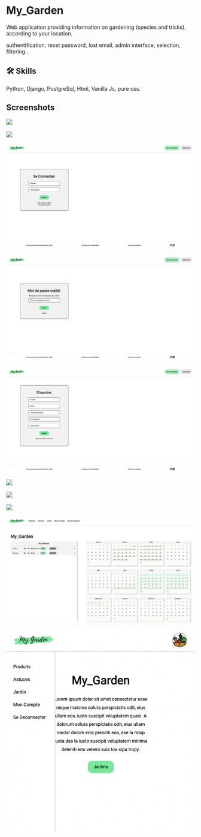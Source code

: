 # My_Garden

Web application providing information on gardening (species and tricks), according to your location.

authentification, reset password, lost email, admin interface, selection, filtering...



## 🛠 Skills
Python, Django, PostgreSql, Html, Vanilla Js, pure css.


## Screenshots

![](https://github.com/romainniamor/django_my_garden/blob/master/my_garden_project/my_garden_project/screens/screen1.png)

![](https://github.com/romainniamor/django_my_garden/blob/master/my_garden_project/my_garden_project/screens/screen1b.png)

![](https://github.com/romainniamor/django_my_garden/blob/master/my_garden_project/my_garden_project/screens/screen2.png)

![](https://github.com/romainniamor/django_my_garden/blob/master/my_garden_project/my_garden_project/screens/screen3.png)

![](https://github.com/romainniamor/django_my_garden/blob/master/my_garden_project/my_garden_project/screens/screen4.png)

![](https://github.com/romainniamor/django_my_garden/blob/master/my_garden_project/my_garden_project/screens/screen5.png)

![](https://github.com/romainniamor/django_my_garden/blob/master/my_garden_project/my_garden_project/screens/screen6.png)

![](https://github.com/romainniamor/django_my_garden/blob/master/my_garden_project/my_garden_project/screens/screen8.png)

![](https://github.com/romainniamor/django_my_garden/blob/master/my_garden_project/my_garden_project/screens/screen9.png)

![](https://github.com/romainniamor/django_my_garden/blob/master/my_garden_project/my_garden_project/screens/screen10.png)
